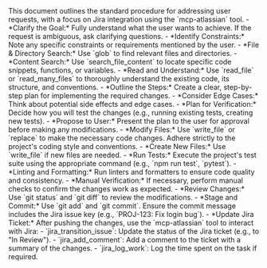 <objective>
This document outlines the standard procedure for addressing user requests, with a focus on Jira integration using the `mcp-atlassian` tool.
</objective>

<process>
  <step name="1. Understand the Request">
    - *Clarify the Goal:* Fully understand what the user wants to achieve. If the request is ambiguous, ask clarifying questions.
    - *Identify Constraints:* Note any specific constraints or requirements mentioned by the user.
  </step>

  <step name="2. Analyze the Codebase">
    - *File & Directory Search:* Use `glob` to find relevant files and directories.
    - *Content Search:* Use `search_file_content` to locate specific code snippets, functions, or variables.
    - *Read and Understand:* Use `read_file` or `read_many_files` to thoroughly understand the existing code, its structure, and conventions.
  </step>

  <step name="3. Formulate a Plan">
    - *Outline the Steps:* Create a clear, step-by-step plan for implementing the required changes.
    - *Consider Edge Cases:* Think about potential side effects and edge cases.
    - *Plan for Verification:* Decide how you will test the changes (e.g., running existing tests, creating new tests).
    - *Propose to User:* Present the plan to the user for approval before making any modifications.
  </step>

  <step name="4. Implement Changes">
    - *Modify Files:* Use `write_file` or `replace` to make the necessary code changes. Adhere strictly to the project's coding style and conventions.
    - *Create New Files:* Use `write_file` if new files are needed.
  </step>

  <step name="5. Verify and Test">
    - *Run Tests:* Execute the project's test suite using the appropriate command (e.g., `npm run test`, `pytest`).
    - *Linting and Formatting:* Run linters and formatters to ensure code quality and consistency.
    - *Manual Verification:* If necessary, perform manual checks to confirm the changes work as expected.
  </step>

  <step name="6. Commit and Finalize (Jira)">
    - *Review Changes:* Use `git status` and `git diff` to review the modifications.
    - *Stage and Commit:* Use `git add` and `git commit`. Ensure the commit message includes the Jira issue key (e.g., `PROJ-123: Fix login bug`).
    - *Update Jira Ticket:* After pushing the changes, use the `mcp-atlassian` tool to interact with Jira:
      - `jira_transition_issue`: Update the status of the Jira ticket (e.g., to "In Review").
      - `jira_add_comment`: Add a comment to the ticket with a summary of the changes.
      - `jira_log_work`: Log the time spent on the task if required.
  </step>
</process>
